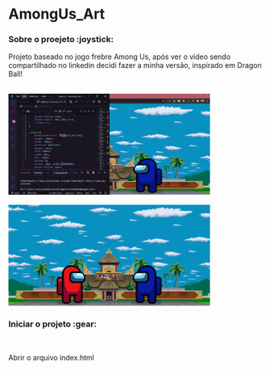# AmongUs_Art


<h3> Sobre o proejeto :joystick:</h3> 

<p>Projeto baseado no jogo frebre Among Us, após ver o video sendo compartilhado no linkedin decidi fazer a minha versão, inspirado em Dragon Ball!</p>

<br>

<img src="Among Us dbz_vs.JPG" tilte="pong" width="400" height="200"/>
<br>
<br>
<img src="Among Us dbz.JPG" tilte="pong" width="400" height="200"/>
<br>

<h3> Iniciar o projeto :gear:</h3>
<br>
  <p>Abrir o arquivo index.html</p>


